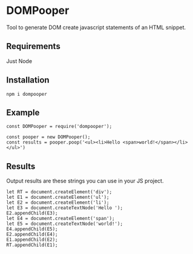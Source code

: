 # DOMPooper
Tool to generate DOM create javascript statements of an HTML snippet.

## Requirements
Just Node

## Installation
    npm i dompooper

## Example
    const DOMPooper = require('dompooper');

    const pooper = new DOMPooper();
    const results = pooper.poop('<ul><li>Hello <span>world!</span></li></ul>')

## Results
Output results are these strings you can use in your JS project.

    let RT = document.createElement('div');
    let E1 = document.createElement('ul');
    let E2 = document.createElement('li');
    let E3 = document.createTextNode('Hello ');
    E2.appendChild(E3);
    let E4 = document.createElement('span');
    let E5 = document.createTextNode('world!');
    E4.appendChild(E5);
    E2.appendChild(E4);
    E1.appendChild(E2);
    RT.appendChild(E1);